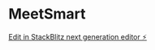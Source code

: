 # MeetSmart

[Edit in StackBlitz next generation editor ⚡️](https://stackblitz.com/~/github.com/prapti2002/MeetSmart)